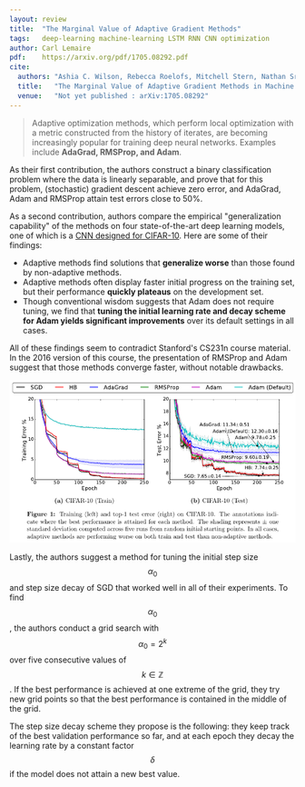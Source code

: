 ```yaml
---
layout: review
title:  "The Marginal Value of Adaptive Gradient Methods"
tags:   deep-learning machine-learning LSTM RNN CNN optimization
author: Carl Lemaire
pdf:    https://arxiv.org/pdf/1705.08292.pdf
cite:
  authors: "Ashia C. Wilson, Rebecca Roelofs, Mitchell Stern, Nathan Srebro and Benjamin Recht"
  title:   "The Marginal Value of Adaptive Gradient Methods in Machine Learning"
  venue:   "Not yet published : arXiv:1705.08292"
---
```


> Adaptive optimization methods, which perform local optimization with a metric constructed
from the history of iterates, are becoming increasingly popular for training deep neural networks.
Examples include **AdaGrad, RMSProp, and Adam**.

As their first contribution, the authors construct a binary classification problem where the data is linearly separable, and prove that for this problem, (stochastic) gradient descent achieve zero error, and AdaGrad, Adam and RMSProp attain test errors close to 50%.

As a second contribution, authors compare the empirical "generalization capability" of the methods on four state-of-the-art deep learning models, one of which is a [CNN designed for CIFAR-10](http://torch.ch/blog/2015/07/30/cifar.html). Here are some of their findings:

* Adaptive methods find solutions that **generalize worse** than those found by non-adaptive methods.
* Adaptive methods often display faster initial progress on the training set, but their performance **quickly plateaus** on the development set.
* Though conventional wisdom suggests that Adam does not require tuning, we find that **tuning the initial learning rate and decay scheme for Adam yields significant improvements** over its default settings in all cases.

All of these findings seem to contradict Stanford's CS231n course material. In the 2016 version of this course, the presentation of RMSProp and Adam suggest that those methods converge faster, without notable drawbacks.

![](/deep-learning/images/adaptive-methods-comparison.png)

Lastly, the authors suggest a method for tuning the initial step size $$ \alpha_0 $$ and step size decay of SGD that worked well in all of their experiments. To find $$ \alpha_0 $$, the authors conduct a grid search with $$ \alpha_0 = 2^k $$ over five consecutive values of $$ k \in \mathbb{Z} $$. If the best performance is achieved at one extreme of the grid, they try new grid points so that the best performance is contained in the middle of the grid.

The step size decay scheme they propose is the following: they keep track of the best validation performance so far, and at each epoch they decay the learning rate by a constant factor $$ \delta $$ if the model does not attain a new best value.